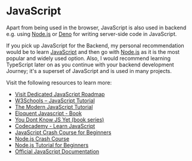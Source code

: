 # JavaScript

Apart from being used in the browser, JavaScript is also used in backend e.g. using [Node.js](https://nodejs.org/) or [Deno](https://deno.land/) for writing server-side code in JavaScript.

If you pick up JavaScript for the Backend, my personal recommendation would be to learn [JavaScript](/javascript) and then go with [Node.js](/nodejs) as it is the most popular and widely used option. Also, I would recommend learning TypeScript later on as you continue with your backend development Journey; it's a superset of JavaScript and is used in many projects.

Visit the following resources to learn more:

- [Visit Dedicated JavaScript Roadmap](/javascript)
- [W3Schools – JavaScript Tutorial](https://www.w3schools.com/js/)
- [The Modern JavaScript Tutorial](https://javascript.info/)
- [Eloquent Javascript - Book](https://eloquentjavascript.net/)
- [You Dont Know JS Yet (book series) ](https://github.com/getify/You-Dont-Know-JS)
- [Codecademy - Learn JavaScript](https://www.codecademy.com/learn/introduction-to-javascript)
- [JavaScript Crash Course for Beginners](https://youtu.be/hdI2bqOjy3c)
- [Node.js Crash Course](https://www.youtube.com/watch?v=fBNz5xF-Kx4)
- [Node.js Tutorial for Beginners](https://www.youtube.com/watch?v=TlB_eWDSMt4)
- [Official JavaScript Documentation](https://www.javascript.com/)
